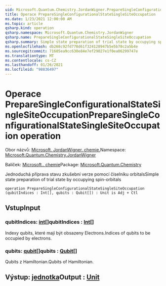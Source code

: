 ```yaml
---
uid: Microsoft.Quantum.Chemistry.JordanWigner.PrepareSingleConfigurationalStateSingleSiteOccupation
title: Operace PrepareSingleConfigurationalStateSingleSiteOccupation
ms.date: 1/23/2021 12:00:00 AM
ms.topic: article
qsharp.kind: operation
qsharp.namespace: Microsoft.Quantum.Chemistry.JordanWigner
qsharp.name: PrepareSingleConfigurationalStateSingleSiteOccupation
qsharp.summary: Simple state preparation of trial state by occupying spin-orbitals
ms.openlocfilehash: db268c92fd778d61f324128947b5e5b78c2a5b4e
ms.sourcegitcommit: 71605ea9cc630e84e7ef29027e1f0ea06299747e
ms.translationtype: MT
ms.contentlocale: cs-CZ
ms.lasthandoff: 01/26/2021
ms.locfileid: "98836497"
---
```

# <a name="preparesingleconfigurationalstatesinglesiteoccupation-operation"></a><span data-ttu-id="0d682-102">Operace PrepareSingleConfigurationalStateSingleSiteOccupation</span><span class="sxs-lookup"><span data-stu-id="0d682-102">PrepareSingleConfigurationalStateSingleSiteOccupation operation</span></span>

<span data-ttu-id="0d682-103">Obor názvů: [Microsoft. JordanWigner. chemie.](xref:Microsoft.Quantum.Chemistry.JordanWigner)</span><span class="sxs-lookup"><span data-stu-id="0d682-103">Namespace: [Microsoft.Quantum.Chemistry.JordanWigner](xref:Microsoft.Quantum.Chemistry.JordanWigner)</span></span>

<span data-ttu-id="0d682-104">Balíček: [Microsoft.. chemie](https://nuget.org/packages/Microsoft.Quantum.Chemistry)</span><span class="sxs-lookup"><span data-stu-id="0d682-104">Package: [Microsoft.Quantum.Chemistry](https://nuget.org/packages/Microsoft.Quantum.Chemistry)</span></span>


<span data-ttu-id="0d682-105">Jednoduchá příprava stavu zkušební verze pomocí číselníku orbitals</span><span class="sxs-lookup"><span data-stu-id="0d682-105">Simple state preparation of trial state by occupying spin-orbitals</span></span>

```qsharp
operation PrepareSingleConfigurationalStateSingleSiteOccupation (qubitIndices : Int[], qubits : Qubit[]) : Unit is Adj + Ctl
```


## <a name="input"></a><span data-ttu-id="0d682-106">Vstup</span><span class="sxs-lookup"><span data-stu-id="0d682-106">Input</span></span>

### <a name="qubitindices--int"></a><span data-ttu-id="0d682-107">qubitIndices: [int](xref:microsoft.quantum.lang-ref.int)[]</span><span class="sxs-lookup"><span data-stu-id="0d682-107">qubitIndices : [Int](xref:microsoft.quantum.lang-ref.int)[]</span></span>

<span data-ttu-id="0d682-108">Indexy qubits, které mají být obsazeny Electrons.</span><span class="sxs-lookup"><span data-stu-id="0d682-108">Indices of qubits to be occupied by electrons.</span></span>


### <a name="qubits--qubit"></a><span data-ttu-id="0d682-109">qubits: [qubit](xref:microsoft.quantum.lang-ref.qubit)[]</span><span class="sxs-lookup"><span data-stu-id="0d682-109">qubits : [Qubit](xref:microsoft.quantum.lang-ref.qubit)[]</span></span>

<span data-ttu-id="0d682-110">Qubits z Hamiltonian.</span><span class="sxs-lookup"><span data-stu-id="0d682-110">Qubits of Hamiltonian.</span></span>



## <a name="output--unit"></a><span data-ttu-id="0d682-111">Výstup: [jednotka](xref:microsoft.quantum.lang-ref.unit)</span><span class="sxs-lookup"><span data-stu-id="0d682-111">Output : [Unit](xref:microsoft.quantum.lang-ref.unit)</span></span>

